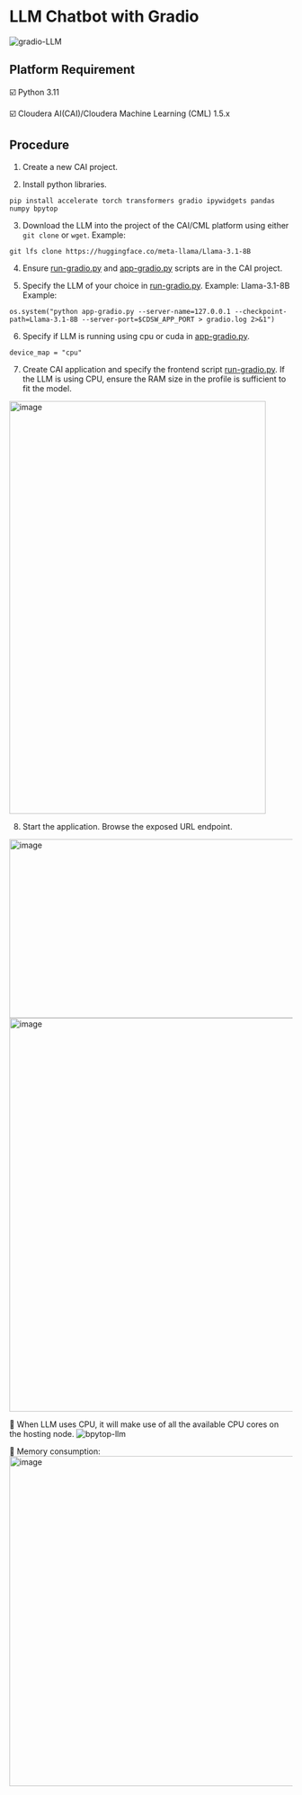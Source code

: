 # LLM Chatbot with Gradio

![gradio-LLM](https://github.com/user-attachments/assets/8b309f74-4781-4ea4-85e0-92a0898fbbfc)


## Platform Requirement
☑️ Python 3.11

☑️ Cloudera AI(CAI)/Cloudera Machine Learning (CML) 1.5.x

## Procedure

1. Create a new CAI project.
   
2. Install python libraries.
  ```
  pip install accelerate torch transformers gradio ipywidgets pandas numpy bpytop
  ```

3. Download the LLM into the project of the CAI/CML platform using either `git clone` or `wget`.
Example:
  ```
  git lfs clone https://huggingface.co/meta-llama/Llama-3.1-8B
  ```

4. Ensure [run-gradio.py](run-gradio.py) and [app-gradio.py](app-gradio.py) scripts are in the CAI project.

5. Specify the LLM of your choice in [run-gradio.py](run-gradio.py). Example: Llama-3.1-8B
Example:
  ```
  os.system("python app-gradio.py --server-name=127.0.0.1 --checkpoint-path=Llama-3.1-8B --server-port=$CDSW_APP_PORT > gradio.log 2>&1")
  ```

6. Specify if LLM is running using cpu or cuda in [app-gradio.py](app-gradio.py).
  ```
  device_map = "cpu"
  ```
 
7. Create CAI application and specify the frontend script [run-gradio.py](run-gradio.py). If the LLM is using CPU, ensure the RAM size in the profile is sufficient to fit the model.
<img width="456" height="734" alt="image" src="https://github.com/user-attachments/assets/69ba8fb5-3b7e-4953-91f7-728f561332f3" />

8. Start the application. Browse the exposed URL endpoint.
<img width="669" height="318" alt="image" src="https://github.com/user-attachments/assets/82646a28-c8d6-4f10-95a4-9bb84389289a" />

<img width="669" height="700" alt="image" src="https://github.com/user-attachments/assets/e5ef889a-f491-45fe-878a-fa299b566aef" />

🔺 When LLM uses CPU, it will make use of all the available CPU cores on the hosting node.
![bpytop-llm](https://github.com/user-attachments/assets/74778045-b1a4-4ea3-a602-e7e86cc10d07)

🔺 Memory consumption:
<img width="669" height="587" alt="image" src="https://github.com/user-attachments/assets/e8fdf550-e413-4396-ba0a-63cc10e1a9fb" />



